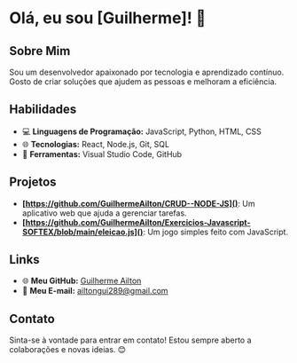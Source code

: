 # Olá, eu sou [Guilherme]! 👋

## Sobre Mim
Sou um desenvolvedor apaixonado por tecnologia e aprendizado contínuo. Gosto de criar soluções que ajudem as pessoas e melhoram a eficiência.

## Habilidades
- 💻 **Linguagens de Programação:** JavaScript, Python, HTML, CSS
- 🌐 **Tecnologias:** React, Node.js, Git, SQL
- 📱 **Ferramentas:** Visual Studio Code, GitHub

## Projetos
- **[https://github.com/GuilhermeAilton/CRUD--NODE-JS]()**: Um aplicativo web que ajuda a gerenciar tarefas.
- **[https://github.com/GuilhermeAilton/Exercicios-Javascript-SOFTEX/blob/main/eleicao.js]()**: Um jogo simples feito com JavaScript.

## Links
- 🌐 **Meu GitHub:** [Guilherme Ailton](https://github.com/GuilhermeAilton)
- 📧 **Meu E-mail:** ailtongui289@gmail.com
## Contato
Sinta-se à vontade para entrar em contato! Estou sempre aberto a colaborações e novas ideias. 😊
